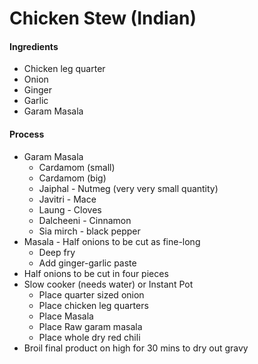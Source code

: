 # Chicken Stew \(Indian\)

#### Ingredients

* Chicken leg quarter
* Onion
* Ginger
* Garlic
* Garam Masala

#### Process

* Garam Masala
    * Cardamom \(small\)
    * Cardamom \(big\)
    * Jaiphal - Nutmeg \(very very small quantity\)
    * Javitri - Mace
    * Laung - Cloves
    * Dalcheeni - Cinnamon
    * Sia mirch - black pepper
* Masala - Half onions to be cut as fine-long
    * Deep fry
    * Add ginger-garlic paste
* Half onions to be cut in four pieces
* Slow cooker \(needs water\) or Instant Pot
    * Place quarter sized onion
    * Place chicken leg quarters
    * Place Masala
    * Place Raw garam masala
    * Place whole dry red chili
* Broil final product on high for 30 mins to dry out gravy



